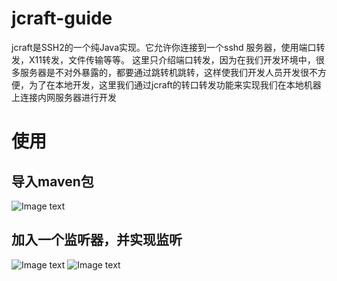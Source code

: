 # jcraft-guide
jcraft是SSH2的一个纯Java实现。它允许你连接到一个sshd 服务器，使用端口转发，X11转发，文件传输等等。
这里只介绍端口转发，因为在我们开发环境中，很多服务器是不对外暴露的，都要通过跳转机跳转，这样使我们开发人员开发很不方便，为了在本地开发，这里我们通过jcraft的转口转发功能来实现我们在本地机器上连接内网服务器进行开发


# 使用
## 导入maven包 
![Image text](https://raw.githubusercontent.com/rancho00/jcraft-guide/master/images/maven-link.png)


## 加入一个监听器，并实现监听
![Image text](https://raw.githubusercontent.com/rancho00/jcraft-guide/master/images/web-conf.png)
![Image text](https://raw.githubusercontent.com/rancho00/jcraft-guide/master/images/java-core.png)
